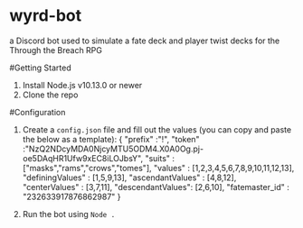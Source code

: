 # wyrd-bot
a Discord bot used to simulate a fate deck and player twist decks for the Through the Breach RPG

#Getting Started
1. Install Node.js v10.13.0 or newer
2. Clone the repo

#Configuration
1. Create a `config.json` file and fill out the values (you can copy and paste the below as a template):
   {
  "prefix"          :"!",
  "token"           :"NzQ2NDcyMDA0NjcyMTU5ODM4.X0A0Og.pj-oe5DAqHR1Ufw9xEC8iLOJbsY",
  "suits"           : ["masks","rams","crows","tomes"],
  "values"          : [1,2,3,4,5,6,7,8,9,10,11,12,13],
  "definingValues"  : [1,5,9,13],
  "ascendantValues" : [4,8,12],
  "centerValues"    : [3,7,11],
  "descendantValues": [2,6,10],
  "fatemaster_id"   : "232633917876862987"
   }
    


2. Run the bot using `Node .`
